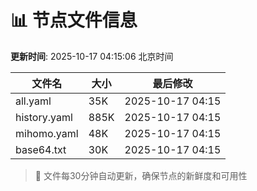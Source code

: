 # 📊 节点文件信息

**更新时间**: 2025-10-17 04:15:06 北京时间

| 文件名 | 大小 | 最后修改 |
|--------|------|----------|
| all.yaml | 35K | 2025-10-17 04:15 |
| history.yaml | 885K | 2025-10-17 04:15 |
| mihomo.yaml | 48K | 2025-10-17 04:15 |
| base64.txt | 30K | 2025-10-17 04:15 |

> 🔄 文件每30分钟自动更新，确保节点的新鲜度和可用性
